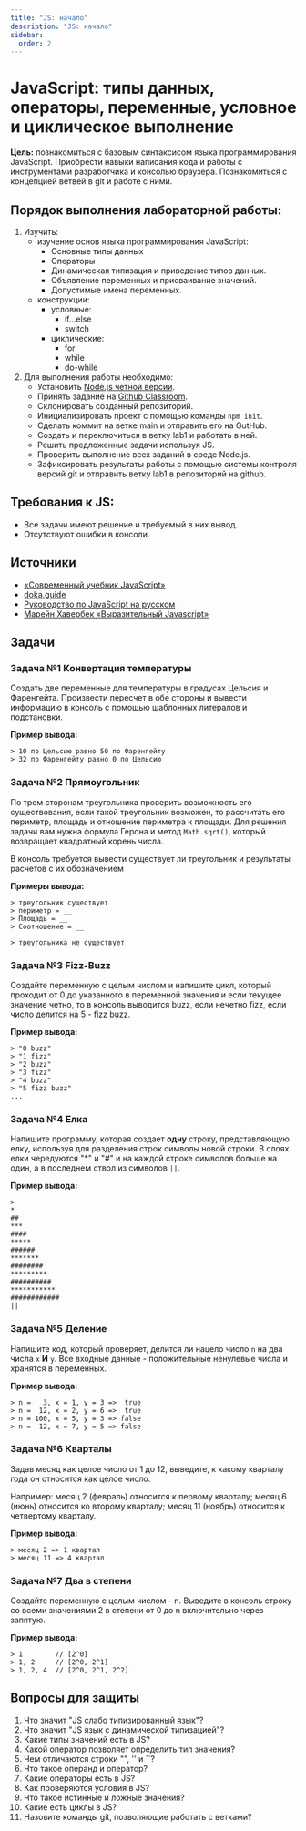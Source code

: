 ```yaml
---
title: "JS: начало"
description: "JS: начало"
sidebar:
  order: 2
---
```


# JavaScript: типы данных, операторы, переменные, условное и циклическое выполнение

**Цель:** познакомиться с базовым синтаксисом языка программирования JavaScript. Приобрести навыки написания кода и работы с инструментами разработчика и консолью браузера. Познакомиться с концепцией ветвей в git и работе с ними.

## Порядок выполнения лабораторной работы:

1. Изучить:
   - изучение основ языка программирования JavaScript:
     - Основные типы данных
     - Операторы
     - Динамическая типизация и приведение типов данных.
     - Объявление переменных и присваивание значений.
     - Допустимые имена переменных.
   - конструкции:
     - условные:
       - if...else
       - switch
     - циклические:
       - for
       - while
       - do-while
1. Для выполнения работы необходимо:
   - Установить [Node.js четной версии](https://nodejs.org/en).
   - Принять задание на [Github Classroom](https://classroom.github.com/a/El6fNJgd).
   - Склонировать созданный репозиторий.
   - Инициализировать проект с помощью команды `npm init`.
   - Сделать коммит на ветке main и отправить его на GutHub.
   - Cоздать и переключиться в ветку lab1 и работать в ней.
   - Решить предложенные задачи используя JS.
   - Проверить выполнение всех заданий в среде Node.js.
   - Зафиксировать результаты работы с помощью системы контроля версий git и отправить ветку lab1 в репозиторий на github.

## Требования к JS:

- Все задачи имеют решение и требуемый в них вывод.
- Отсутствуют ошибки в консоли.

## Источники

- [«Современный учебник JavaScript»](https://learn.javascript.ru/)
- [doka.guide](https://doka.guide/js/)
- [Руководство по JavaScript на русском](https://developer.mozilla.org/ru/docs/Web/JavaScript)
- [Марейн Хавербек «Выразительный Javascript»](https://karmazzin.gitbook.io/eloquentjavascript_ru/)

## Задачи

### Задача №1 Конвертация температуры

Создать две переменные для температуры в градусах Цельсия и Фаренгейта. Произвести пересчет в обе стороны и вывести информацию в консоль с помощью шаблонных литералов и подстановки.

**Пример вывода:**

```
> 10 по Цельсию равно 50 по Фаренгейту
> 32 по Фаренгейту равно 0 по Цельсию
```

### Задача №2 Прямоугольник

По трем сторонам треугольника проверить возможность его существования, если такой треугольник возможен, то рассчитать его периметр, площадь и отношение периметра к площади. Для решения задачи вам нужна формула Герона и метод `Math.sqrt()`, который возвращает квадратный корень числа.

В консоль требуется вывести существует ли треугольник и результаты расчетов с их обозначением

**Примеры вывода:**

```
> треугольник существует
> периметр = __
> Площадь = __
> Соотношение = __
```

```
> треугольника не существует
```

### Задача №3 Fizz-Buzz

Создайте переменную с целым числом и напишите цикл, который проходит от 0 до указанного в переменной значения и если текущее значение четно, то в консоль выводится buzz, если нечетно fizz, если число делится на 5 - fizz buzz.

**Пример вывода:**

```
> "0 buzz"
> "1 fizz"
> "2 buzz"
> "3 fizz"
> "4 buzz"
> "5 fizz buzz"
...
```

### Задача №4 Елка

Напишите программу, которая создает **одну** строку, представляющую елку, используя для разделения строк символы новой строки. В слоях елки чередуются "\*" и "#" и на каждой строке символов больше на один, а в последнем ствол из символов `||`.

**Пример вывода:**

```
>
*
##
***
####
*****
######
*******
########
*********
##########
***********
############
||
```

### Задача №5 Деление

Напишите код, который проверяет, делится ли нацело число `n` на два числа `x` **И** `y`. Все входные данные - положительные ненулевые числа и хранятся в переменных.

**Пример вывода:**

```
> n =   3, x = 1, y = 3 =>  true
> n =  12, x = 2, y = 6 =>  true
> n = 100, x = 5, y = 3 => false
> n =  12, x = 7, y = 5 => false
```

### Задача №6 Кварталы

Задав месяц как целое число от 1 до 12, выведите, к какому кварталу года он относится как целое число.

Например: месяц 2 (февраль) относится к первому кварталу; месяц 6 (июнь) относится ко второму кварталу; месяц 11 (ноябрь) относится к четвертому кварталу.

**Пример вывода:**

```
> месяц 2 => 1 квартал
> месяц 11 => 4 квартал
```

### Задача №7 Два в степени

Создайте переменную с целым числом - n. Выведите в консоль строку со всеми значениями 2 в степени от 0 до n включительно через запятую.

**Пример вывода:**

```
> 1        // [2^0]
> 1, 2     // [2^0, 2^1]
> 1, 2, 4  // [2^0, 2^1, 2^2]
```

## Вопросы для защиты

1. Что значит "JS слабо типизированный язык"?
1. Что значит "JS язык с динамической типизацией"?
1. Какие типы значений есть в JS?
1. Какой оператор позволяет определить тип значения?
1. Чем отличаются строки "", '' и ``?
1. Что такое операнд и оператор?
1. Какие операторы есть в JS?
1. Как проверяются условия в JS?
1. Что такое истинные и ложные значения?
1. Какие есть циклы в JS?
1. Назовите команды git, позволяющие работать с ветками?
